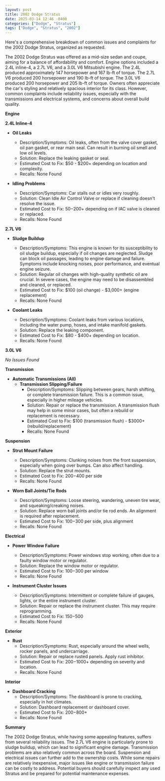 ```yaml
---
layout: post
title: 2002 Dodge Stratus
date: 2025-03-14 12:46 -0400
categories: ["Dodge", "Stratus"]
tags: ["Dodge", "Stratus", "2002"]
---
```

Here's a comprehensive breakdown of common issues and complaints for the 2002 Dodge Stratus, organized as requested.

The 2002 Dodge Stratus was offered as a mid-size sedan and coupe, aiming for a balance of affordability and comfort. Engine options included a 2.4L inline-4, a 2.7L V6, and a 3.0L V6 Mitsubishi engine. The 2.4L produced approximately 147 horsepower and 167 lb-ft of torque. The 2.7L V6 produced 200 horsepower and 190 lb-ft of torque. The 3.0L V6 produced 200 horsepower and 205 lb-ft of torque. Owners often appreciate the car's styling and relatively spacious interior for its class. However, common complaints include reliability issues, especially with the transmissions and electrical systems, and concerns about overall build quality.

**Engine**

**2.4L Inline-4**

*   **Oil Leaks**
    *   Description/Symptoms: Oil leaks, often from the valve cover gasket, oil pan gasket, or rear main seal. Can result in burning oil smell and low oil levels.
    *   Solution: Replace the leaking gasket or seal.
    *   Estimated Cost to Fix: $50 - $200+ depending on location and complexity.
    *   Recalls: None Found

*   **Idling Problems**
    *   Description/Symptoms: Car stalls out or idles very roughly.
    *   Solution: Clean Idle Air Control Valve or replace if cleaning doesn't resolve the issue.
    *   Estimated Cost to Fix: $50-$200+ depending on if IAC valve is cleaned or replaced.
    *   Recalls: None Found

**2.7L V6**

*   **Sludge Buildup**
    *   Description/Symptoms: This engine is known for its susceptibility to oil sludge buildup, especially if oil changes are neglected. Sludge can block oil passages, leading to engine damage and failure. Symptoms include knocking noises, poor performance, and eventual engine seizure.
    *   Solution: Regular oil changes with high-quality synthetic oil are crucial. In severe cases, the engine may need to be disassembled and cleaned, or replaced.
    *   Estimated Cost to Fix: $100 (oil change) - $3,000+ (engine replacement)
    *   Recalls: None Found

*   **Coolant Leaks**
    *   Description/Symptoms: Coolant leaks from various locations, including the water pump, hoses, and intake manifold gaskets.
    *   Solution: Replace the leaking component.
    *   Estimated Cost to Fix: $80 - $400+ depending on location.
    *   Recalls: None Found

**3.0L V6**

*No Issues Found*

**Transmission**

*   **Automatic Transmissions (All)**
    *   **Transmission Slipping/Failure**
        *   Description/Symptoms: Slipping between gears, harsh shifting, or complete transmission failure. This is a common issue, especially in higher mileage vehicles.
        *   Solution: Repair or replace the transmission. A transmission flush may help in some minor cases, but often a rebuild or replacement is necessary.
        *   Estimated Cost to Fix: $100 (transmission flush) - $3000+ (rebuild/replacement)
        *   Recalls: None Found

**Suspension**

*   **Strut Mount Failure**
    *   Description/Symptoms: Clunking noises from the front suspension, especially when going over bumps. Can also affect handling.
    *   Solution: Replace the strut mounts.
    *   Estimated Cost to Fix: $200-$400 per side
    *   Recalls: None Found

*   **Worn Ball Joints/Tie Rods**
    *   Description/Symptoms: Loose steering, wandering, uneven tire wear, and squeaking/creaking noises.
    *   Solution: Replace worn ball joints and/or tie rod ends. An alignment is required after replacement.
    *   Estimated Cost to Fix: $100-$300 per side, plus alignment
    *   Recalls: None Found

**Electrical**

*   **Power Window Failure**
    *   Description/Symptoms: Power windows stop working, often due to a faulty window motor or regulator.
    *   Solution: Replace the window motor or regulator.
    *   Estimated Cost to Fix: $100-$300 per window
    *   Recalls: None Found

*   **Instrument Cluster Issues**
    *   Description/Symptoms: Intermittent or complete failure of gauges, lights, or the entire instrument cluster.
    *   Solution: Repair or replace the instrument cluster. This may require reprogramming.
    *   Estimated Cost to Fix: $150-$500
    *   Recalls: None Found

**Exterior**

*   **Rust**
    *   Description/Symptoms: Rust, especially around the wheel wells, rocker panels, and undercarriage.
    *   Solution: Repair or replace rusted panels. Apply rust inhibitor.
    *   Estimated Cost to Fix: $200-$1000+ depending on severity and location.
    *   Recalls: None Found

**Interior**

*   **Dashboard Cracking**
    *   Description/Symptoms: The dashboard is prone to cracking, especially in hot climates.
    *   Solution: Dashboard replacement or dashboard cover.
    *   Estimated Cost to Fix: $200-$800+
    *   Recalls: None Found

**Summary**

The 2002 Dodge Stratus, while having some appealing features, suffers from several reliability issues. The 2.7L V6 engine is particularly prone to sludge buildup, which can lead to significant engine damage. Transmission problems are also relatively common across the board. Suspension and electrical issues can further add to the ownership costs. While some repairs are relatively inexpensive, major issues like engine or transmission failure can be costly to address. Potential buyers should carefully inspect any used Stratus and be prepared for potential maintenance expenses.

